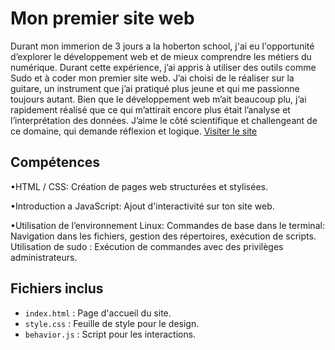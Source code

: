 # Mon premier site web
Durant mon immerion de 3 jours a la hoberton school, j'ai eu l'opportunité d’explorer le développement web et de mieux comprendre les métiers du numérique. Durant cette expérience, j’ai appris à utiliser des outils comme Sudo et à coder mon premier site web. J’ai choisi de le réaliser sur la guitare, un instrument que j’ai pratiqué plus jeune et qui me passionne toujours autant. Bien que le développement web m’ait beaucoup plu, j’ai rapidement réalisé que ce qui m’attirait encore plus était l’analyse et l’interprétation des données. J’aime le côté scientifique et challengeant de ce domaine, qui demande réflexion et logique. 
[Visiter le site](https://augu-gif.github.io/mon-premier-site-web)

## Compétences
•HTML / CSS: Création de pages web structurées et stylisées.

•Introduction a JavaScript: Ajout d'interactivité sur ton site web.

•Utilisation de l’environnement Linux:
Commandes de base dans le terminal: Navigation dans les fichiers, gestion des répertoires, exécution de scripts.
Utilisation de sudo : Exécution de commandes avec des privilèges administrateurs.

## Fichiers inclus
- `index.html` : Page d'accueil du site.
- `style.css` : Feuille de style pour le design.
- `behavior.js` : Script pour les interactions.
